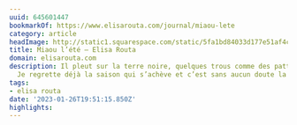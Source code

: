 ```yaml
---
uuid: 645601447
bookmarkOf: https://www.elisarouta.com/journal/miaou-lete
category: article
headImage: http://static1.squarespace.com/static/5fa1bd84033d177e51af4cd2/5fa1c144d45f605131fd7008/6357a85674728610d2f40b7f/1666692456410/B027947-R1-18-7.JPG?format=1500w
title: Miaou l’été — Elisa Routa
domain: elisarouta.com
description: Il pleut sur la terre noire, quelques trous comme des pattes de chats.
  Je regrette déjà la saison qui s’achève et c’est sans aucun doute la première fois.
tags:
- elisa routa
date: '2023-01-26T19:51:15.850Z'
highlights:
---
```



